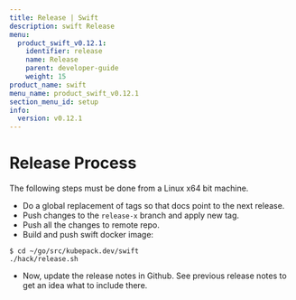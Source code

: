 ```yaml
---
title: Release | Swift
description: swift Release
menu:
  product_swift_v0.12.1:
    identifier: release
    name: Release
    parent: developer-guide
    weight: 15
product_name: swift
menu_name: product_swift_v0.12.1
section_menu_id: setup
info:
  version: v0.12.1
---
```


# Release Process

The following steps must be done from a Linux x64 bit machine.

- Do a global replacement of tags so that docs point to the next release.
- Push changes to the `release-x` branch and apply new tag.
- Push all the changes to remote repo.
- Build and push swift docker image:

```console
$ cd ~/go/src/kubepack.dev/swift
./hack/release.sh
```

- Now, update the release notes in Github. See previous release notes to get an idea what to include there.
